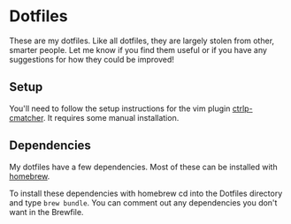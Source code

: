 # Dotfiles
These are my dotfiles. Like all dotfiles, they are largely stolen from other,
smarter people. Let me know if you find them useful or if you have any
suggestions for how they could be improved!

## Setup
You'll need to follow the setup instructions for the vim plugin
[ctrlp-cmatcher](https://github.com/JazzCore/ctrlp-cmatcher). It requires some
manual installation.

## Dependencies
My dotfiles have a few dependencies. Most of these can be installed with
[homebrew](https://brew.sh/).

To install these dependencies with homebrew cd into the Dotfiles directory and
type `brew bundle`. You can comment out any dependencies you don't want in the
Brewfile.
